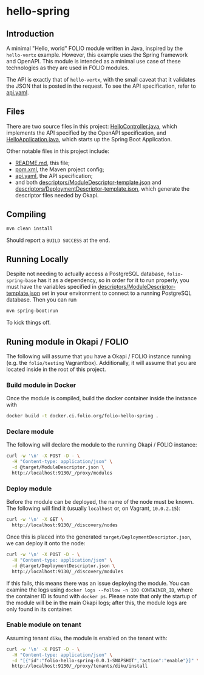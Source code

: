 # hello-spring

## Introduction

A minimal "Hello, world" FOLIO module written in Java, inspired by the `hello-vertx` example. However, this example uses the Spring framework and OpenAPI. This module is intended as a minimal use case of these technologies as they are used in FOLIO modules.

The API is exactly that of `hello-vertx`, with the small caveat that it validates the JSON that is posted in the request. To see the API specification, refer to [api.yaml](src/main/resources/api.yaml).

## Files

There are two source files in this project: [HelloController.java](src/main/java/org/folio/hello/HelloController.java), which implements the API specified by the OpenAPI specification, and [HelloApplication.java](src/main/java/org/folio/hello/HelloApplication.java), which starts up the Spring Boot Application.

Other notable files in this project include:
  * [README.md](README.md), this file;
  * [pom.xml](pom.xml), the Maven project config;
  * [api.yaml](src/main/resources/api.yaml), the API specification;
  * and both [descriptors/ModuleDescriptor-template.json](descriptors/ModuleDescriptor-template.json) and [descriptors/DeploymentDescriptor-template.json](descriptors/DeploymentDescriptor-template.json), which generate the descriptor files needed by Okapi.

## Compiling

```sh
mvn clean install
```

Should report a `BUILD SUCCESS` at the end.

## Running Locally

Despite not needing to actually access a PostgreSQL database, `folio-spring-base` has it as a dependency, so in order for it to run properly, you must have the variables specified in [descriptors/ModuleDescriptor-template.json](descriptors/ModuleDescriptor-template.json) set in your environment to connect to a running PostgreSQL database. Then you can run

```sh
mvn spring-boot:run
```

To kick things off.

## Runing module in Okapi / FOLIO

The following will assume that you have a Okapi / FOLIO instance running (e.g. the `folio/testing` Vagrantbox). Additionally, it will assume that you are located inside in the root of this project.

### Build module in Docker

Once the module is compiled, build the docker container inside the instance with

```sh
docker build -t docker.ci.folio.org/folio-hello-spring .
```

### Declare module

The following will declare the module to the running Okapi / FOLIO instance:

```sh
curl -w '\n' -X POST -D - \
  -H "Content-type: application/json" \
  -d @target/ModuleDescriptor.json \
  http://localhost:9130/_/proxy/modules
```

### Deploy module

Before the module can be deployed, the name of the node must be known. The following will find it
(usually `localhost` or, on Vagrant, `10.0.2.15`):

```sh
curl -w '\n' -X GET \
  http://localhost:9130/_/discovery/nodes
```

Once this is placed into the generated `target/DeploymentDescriptor.json`, we can deploy it onto the
node:

```sh
curl -w '\n' -X POST -D - \
  -H "Content-type: application/json" \
  -d @target/DeploymentDescriptor.json \
  http://localhost:9130/_/discovery/modules
```

If this fails, this means there was an issue deploying the module. You can examine the logs using
`docker logs --follow -n 100 CONTAINER_ID`, where the container ID is found with `docker ps`. Please
note that only the startup of the module will be in the main Okapi logs; after this, the module logs
are only found in its container.

### Enable module on tenant

Assuming tenant `diku`, the module is enabled on the tenant with:

```sh
curl -w '\n' -X POST -D - \
  -H "Content-type: application/json" \
  -d "[{"id":"folio-hello-spring-0.0.1-SNAPSHOT","action":"enable"}]" \
  http://localhost:9130/_/proxy/tenants/diku/install
```
